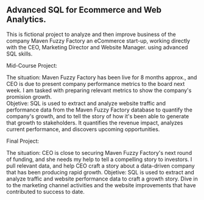 ## Advanced SQL for Ecommerce and Web Analytics.
This is fictional project to analyze and then improve business of the company Maven Fuzzy Factory an eCommerce start-up, working directly with the CEO, Marketing Director and Website Manager. using advanced SQL skills.

Mid-Course Project:

The situation: Maven Fuzzy Factory has been live for 8 months approx., and CEO is due to present company performance metrics to the board next week. 
I am tasked with preparing relevant metrics to show the company's promision growth.  
Objetive: SQL is used to extract and analyze website traffic and performance data from the Maven Fuzzy Factory database to quantify the company's growth, 
and to tell the story of how it's been able to generate that growth to stakeholders. It quantifies the revenue impact, analyzes current performance, and discovers upcoming opportunities.


Final Project:

The situation: CEO is close to securing Maven Fuzzy Factory's next round of funding, and she needs my help to tell a compelling story to investors. 
I pull relevant data, and help CEO craft a story about a data-driven company that has been producing rapid growth.
Objetive: SQL is used to extract and analyze traffic and website performance data to craft a growth story. 
Dive in to the marketing channel activities and the website improvements that have contributed to success to date.
